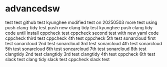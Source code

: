 # advancedsw

test test github test kyunghee modified
test on 20250503
more test using push
clang-tidy test push
new clang tidy test kyunghee push
clang tidy code until install
cppcheck test
cppcheck second test with new yaml code
cppcheck third test 
cppcheck 4th test
cppcheck 5th test
sonarcloud first test
sonarcloud 2nd test
sonarcloud 3rd test
sonarcloud 4th test
sonarcloud 5th test
sonarcloud 6th test
soncarcloud 7th test
sonarcloud 8th test
clangtidy 2nd test
clangtidy 3rd test
clangtidy 4th test
cppcheck 6th test
slack test
clang tidy slack test
cppcheck slack test



